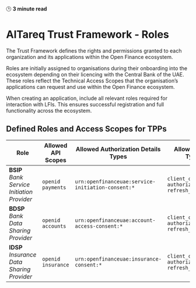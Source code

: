 🕒 **3 minute read**

# AlTareq Trust Framework - Roles

The Trust Framework defines the rights and permissions granted to each organization and its applications within the Open Finance ecosystem.

Roles are initially assigned to organisations during their onboarding into the ecosystem depending on their licencing with the Central Bank of the UAE. These roles reflect the Technical Access Scopes that the organisation’s applications can request and use within the Open Finance ecosystem.

When creating an application, include all relevant roles required for interaction with LFIs. This ensures successful registration and full functionality across the ecosystem.


## Defined Roles and Access Scopes for TPPs


| **Role** | **Allowed API Scopes** | **Allowed Authorization Details Types** | **Allowed Grant Types** |
|---------|-------------------------|------------------------------------------|--------------------------|
| **BSIP**<br/>*Bank Service Initiation Provider* | `openid`<br/>`payments` | `urn:openfinanceuae:service-initiation-consent:*` | `client_credentials`<br/>`authorization_code`<br/>`refresh_token` |
| **BDSP**<br/>*Bank Data Sharing Provider* | `openid`<br/>`accounts` | `urn:openfinanceuae:account-access-consent:*` | `client_credentials`<br/>`authorization_code`<br/>`refresh_token` |
| **IDSP**<br/>*Insurance Data Sharing Provider* | `openid`<br/>`insurance` | `urn:openfinanceuae:insurance-consent:*` | `client_credentials`<br/>`authorization_code`<br/>`refresh_token` |